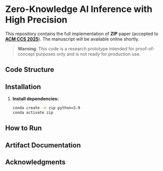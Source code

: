 # Zero-Knowledge AI Inference with High Precision

This repository contains the full implementation of **ZIP** paper (accepted to [**ACM CCS 2025**](https://www.sigsac.org/ccs/CCS2025/)). The manuscript will be available online shortly.

> **Warning**: This code is a research prototype intended for proof-of-concept purposes only and is not ready for production use.

## Code Structure

## Installation

1. **Install dependencies:**
     ```bash
     conda create -n zip python=3.9
     conda activate zip
     ```

## How to Run

## Artifact Documentation

## Acknowledgments

